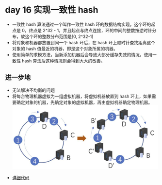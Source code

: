 # day 16 实现一致性 hash

- 一致性 hash 算法通过一个叫作一致性 hash 环的数据结构实现。这个环的起点是 0，终点是 2^32 - 1，并且起点与终点连接，环的中间的整数按逆时针分布，故这个环的整数分布范围是[0, 2^32-1]
- 将对象和机器都放置到同一个 hash 环后，在 hash 环上顺时针查找距离这个对象的 hash 值最近的机器，即是这个对象所属的机器。
- 使用简单的求模方法，当新添加机器后会导致大部分缓存失效的情况，使用一致性 hash 算法后这种情况则会得到大大的改善。

## 进一步地

- 无法解决不均衡的问题
- 将每台物理机器虚拟为一组虚拟机器，将虚拟机器放置到 hash 环上，如果需要确定对象的机器，先确定对象的虚拟机器，再由虚拟机器确定物理机器。
  ![Image text](https://raw.githubusercontent.com/laniakea001/java-day-learn/master/src/main/resources/static/readMeImage/一致性hash算法.jpg)

* [详细代码](https://github.com/laniakea001/java-day-learn/tree/master/src/main/java/com/hjj/daylearn/javadaylearn/day16_hash)
